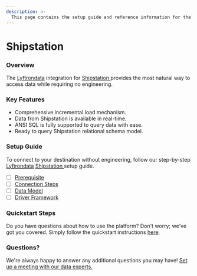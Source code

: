 ```yaml
---
description: >-
  This page contains the setup guide and reference information for the Shipstation  source connector.
---
```


# Shipstation 

### Overview

The [Lyftrondata](https://www.lyftrondata.com/) integration for [Shipstation ](None) provides the most natural way to access data while requiring no engineering.

### Key Features

* Comprehensive incremental load mechanism.
* Data from Shipstation  is available in real-time.&#x20;
* ANSI SQL is fully supported to query data with ease.
* Ready to query Shipstation  relational schema model.

### Setup Guide

To connect to your destination without engineering, follow our step-by-step [Lyftrondata](https://www.lyftrondata.com/)  [Shipstation ](None) setup guide.

* [ ] [Prerequisite](prerequisite.md)
* [ ] [Connection Steps](connection-steps.md)
* [ ] [Data Model](data-model/erd.md)
* [ ] [Driver Framework](driver-framework/)

### Quickstart Steps

Do you have questions about how to use the platform? Don't worry; we've got you covered. Simply follow the quickstart instructions [here](../README.md).

### Questions? <a href="#questions" id="questions"></a>

We're always happy to answer any additional questions you may have! [Set up a meeting with our data experts.](https://www.lyftrondata.com/book-a-meeting/)

